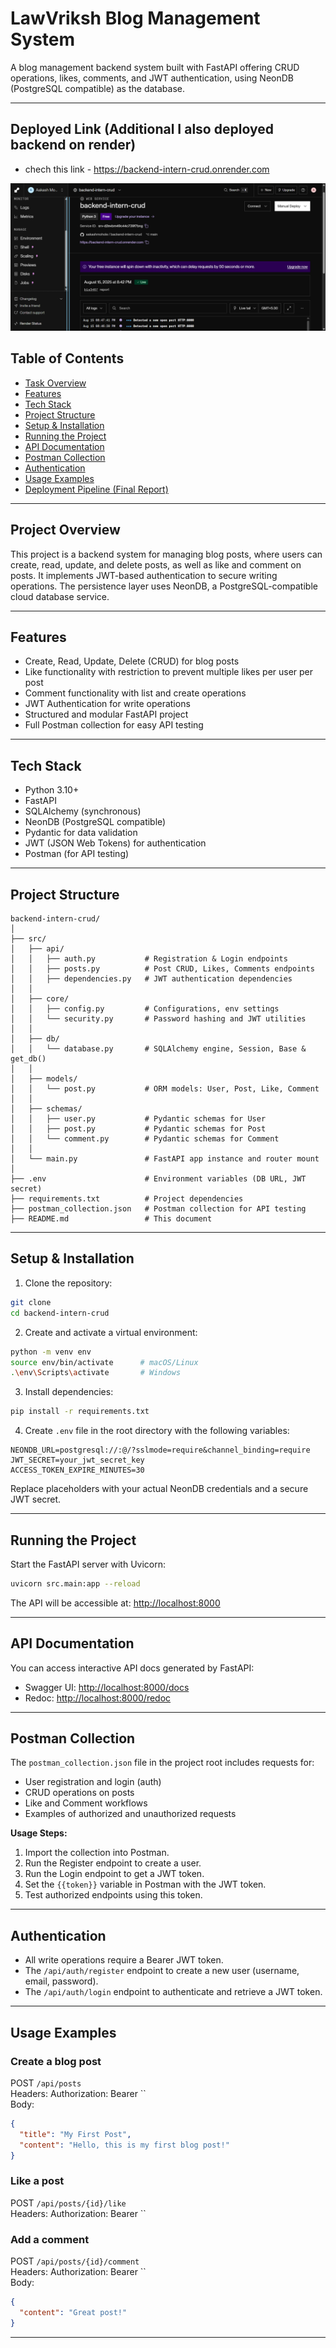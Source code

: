 
# LawVriksh Blog Management System

A blog management backend system built with FastAPI offering CRUD operations, likes, comments, and JWT authentication, using NeonDB (PostgreSQL compatible) as the database.

***

## Deployed Link (Additional I also deployed backend on render) 
 - chech this link - https://backend-intern-crud.onrender.com

![alt text](live.png)

## Table of Contents

- [Task Overview](#project-overview)
- [Features](#features)
- [Tech Stack](#tech-stack)
- [Project Structure](#project-structure)
- [Setup & Installation](#setup--installation)
- [Running the Project](#running-the-project)
- [API Documentation](#api-documentation)
- [Postman Collection](#postman-collection)
- [Authentication](#authentication)
- [Usage Examples](#usage-examples)
- [Deployment Pipeline (Final Report)](#deployment-pipeline-final-report)

***

## Project Overview

This project is a backend system for managing blog posts, where users can create, read, update, and delete posts, as well as like and comment on posts. It implements JWT-based authentication to secure writing operations. The persistence layer uses NeonDB, a PostgreSQL-compatible cloud database service.

***

## Features

- Create, Read, Update, Delete (CRUD) for blog posts
- Like functionality with restriction to prevent multiple likes per user per post
- Comment functionality with list and create operations
- JWT Authentication for write operations
- Structured and modular FastAPI project
- Full Postman collection for easy API testing

***

## Tech Stack

- Python 3.10+
- FastAPI
- SQLAlchemy (synchronous)
- NeonDB (PostgreSQL compatible)
- Pydantic for data validation
- JWT (JSON Web Tokens) for authentication
- Postman (for API testing)

***

## Project Structure

```
backend-intern-crud/
│
├── src/
│   ├── api/
│   │   ├── auth.py           # Registration & Login endpoints
│   │   ├── posts.py          # Post CRUD, Likes, Comments endpoints
│   │   ├── dependencies.py   # JWT authentication dependencies
│   │
│   ├── core/
│   │   ├── config.py         # Configurations, env settings
│   │   └── security.py       # Password hashing and JWT utilities
│   │
│   ├── db/
│   │   └── database.py       # SQLAlchemy engine, Session, Base & get_db()
│   │
│   ├── models/
│   │   └── post.py           # ORM models: User, Post, Like, Comment
│   │
│   ├── schemas/
│   │   ├── user.py           # Pydantic schemas for User
│   │   ├── post.py           # Pydantic schemas for Post
│   │   └── comment.py        # Pydantic schemas for Comment
│   │
│   └── main.py               # FastAPI app instance and router mount
│
├── .env                      # Environment variables (DB URL, JWT secret)
├── requirements.txt          # Project dependencies
├── postman_collection.json   # Postman collection for API testing
├── README.md                 # This document
```

***

## Setup & Installation

1. Clone the repository:

```bash
git clone 
cd backend-intern-crud
```

2. Create and activate a virtual environment:

```bash
python -m venv env
source env/bin/activate      # macOS/Linux
.\env\Scripts\activate       # Windows
```

3. Install dependencies:

```bash
pip install -r requirements.txt
```

4. Create `.env` file in the root directory with the following variables:

```
NEONDB_URL=postgresql://:@/?sslmode=require&channel_binding=require
JWT_SECRET=your_jwt_secret_key
ACCESS_TOKEN_EXPIRE_MINUTES=30
```

Replace placeholders with your actual NeonDB credentials and a secure JWT secret.

***

## Running the Project

Start the FastAPI server with Uvicorn:

```bash
uvicorn src.main:app --reload
```

The API will be accessible at: [http://localhost:8000](http://localhost:8000)

***

## API Documentation

You can access interactive API docs generated by FastAPI:

- Swagger UI: [http://localhost:8000/docs](http://localhost:8000/docs)
- Redoc: [http://localhost:8000/redoc](http://localhost:8000/redoc)

***

## Postman Collection

The `postman_collection.json` file in the project root includes requests for:

- User registration and login (auth)
- CRUD operations on posts
- Like and Comment workflows
- Examples of authorized and unauthorized requests

**Usage Steps:**

1. Import the collection into Postman.
2. Run the Register endpoint to create a user.
3. Run the Login endpoint to get a JWT token.
4. Set the `{{token}}` variable in Postman with the JWT token.
5. Test authorized endpoints using this token.

***

## Authentication

- All write operations require a Bearer JWT token.
- The `/api/auth/register` endpoint to create a new user (username, email, password).
- The `/api/auth/login` endpoint to authenticate and retrieve a JWT token.

***

## Usage Examples

### Create a blog post

POST `/api/posts`  
Headers: Authorization: Bearer ``  
Body:

```json
{
  "title": "My First Post",
  "content": "Hello, this is my first blog post!"
}
```

### Like a post

POST `/api/posts/{id}/like`  
Headers: Authorization: Bearer ``

### Add a comment

POST `/api/posts/{id}/comment`  
Headers: Authorization: Bearer ``  
Body:

```json
{
  "content": "Great post!"
}
```

***
